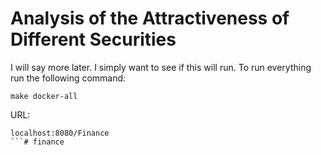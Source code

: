 # Analysis of the Attractiveness of Different Securities
I will say more later.  I simply want to see if this will run.
To run everything run the following command:
```
make docker-all
```
URL:
```
localhost:8080/Finance
```# finance
